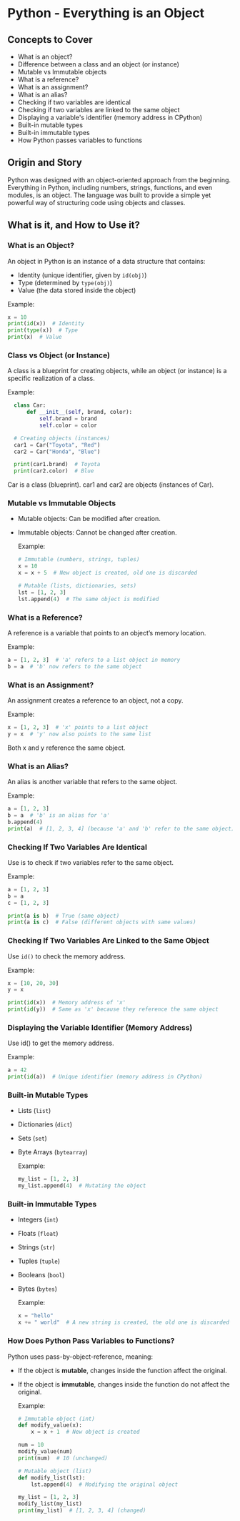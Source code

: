 # Python - Everything is an Object

## Concepts to Cover
- What is an object?
- Difference between a class and an object (or instance)
- Mutable vs Immutable objects
- What is a reference?
- What is an assignment?
- What is an alias?
- Checking if two variables are identical
- Checking if two variables are linked to the same object
- Displaying a variable's identifier (memory address in CPython)
- Built-in mutable types
- Built-in immutable types
- How Python passes variables to functions

## Origin and Story

Python was designed with an object-oriented approach from the beginning. Everything in Python, including numbers, strings, functions, and even modules, is an object. The language was built to provide a simple yet powerful way of structuring code using objects and classes.

## What is it, and How to Use it?
### What is an Object?
An object in Python is an instance of a data structure that contains:

  - Identity (unique identifier, given by `id(obj)`)
  - Type (determined by `type(obj)`)
  - Value (the data stored inside the object)

  Example:

  ```python
  x = 10
  print(id(x))  # Identity
  print(type(x))  # Type
  print(x)  # Value
  ```

### Class vs Object (or Instance)
A class is a blueprint for creating objects, while an object (or instance) is a specific realization of a class.

  Example:

```python
  class Car:
      def __init__(self, brand, color):
          self.brand = brand
          self.color = color

  # Creating objects (instances)
  car1 = Car("Toyota", "Red")
  car2 = Car("Honda", "Blue")

  print(car1.brand)  # Toyota
  print(car2.color)  # Blue
  ```
  Car is a class (blueprint).
  car1 and car2 are objects (instances of Car).

### Mutable vs Immutable Objects
- Mutable objects: Can be modified after creation.
- Immutable objects: Cannot be changed after creation.

  Example:

  ```python
  # Immutable (numbers, strings, tuples)
  x = 10
  x = x + 5  # New object is created, old one is discarded

  # Mutable (lists, dictionaries, sets)
  lst = [1, 2, 3]
  lst.append(4)  # The same object is modified
  ```

### What is a Reference?
A reference is a variable that points to an object’s memory location.

  Example:

  ```python
  a = [1, 2, 3]  # 'a' refers to a list object in memory
  b = a  # 'b' now refers to the same object
  ```

### What is an Assignment?
An assignment creates a reference to an object, not a copy.

  Example:

  ```python
  x = [1, 2, 3]  # 'x' points to a list object
  y = x  # 'y' now also points to the same list
  ```
Both x and y reference the same object.

### What is an Alias?
An alias is another variable that refers to the same object.

  Example:

  ```python
  a = [1, 2, 3]
  b = a  # 'b' is an alias for 'a'
  b.append(4)
  print(a)  # [1, 2, 3, 4] (because 'a' and 'b' refer to the same object)
  ```

### Checking If Two Variables Are Identical
Use is to check if two variables refer to the same object.

  Example:

  ```python
  a = [1, 2, 3]
  b = a
  c = [1, 2, 3]

  print(a is b)  # True (same object)
  print(a is c)  # False (different objects with same values)
  ```

### Checking If Two Variables Are Linked to the Same Object
Use `id()` to check the memory address.

  Example:

  ```python
  x = [10, 20, 30]
  y = x

  print(id(x))  # Memory address of 'x'
  print(id(y))  # Same as 'x' because they reference the same object
  ```

### Displaying the Variable Identifier (Memory Address)
Use id() to get the memory address.

  Example:

  ```python
  a = 42
  print(id(a))  # Unique identifier (memory address in CPython)
  ```

### Built-in Mutable Types
- Lists (`list`)
- Dictionaries (`dict`)
- Sets (`set`)
- Byte Arrays (`bytearray`)

  Example:

  ```python
  my_list = [1, 2, 3]
  my_list.append(4)  # Mutating the object
  ```
### Built-in Immutable Types
- Integers (`int`)
- Floats (`float`)
- Strings (`str`)
- Tuples (`tuple`)
- Booleans (`bool`)
- Bytes (`bytes`)

  Example:

  ```python
  x = "hello"
  x += " world"  # A new string is created, the old one is discarded
  ```

### How Does Python Pass Variables to Functions?
Python uses pass-by-object-reference, meaning:

- If the object is **mutable**, changes inside the function affect the original.
- If the object is **immutable**, changes inside the function do not affect the original.

  Example:

  ```python
  # Immutable object (int)
  def modify_value(x):
      x = x + 1  # New object is created

  num = 10
  modify_value(num)
  print(num)  # 10 (unchanged)

  # Mutable object (list)
  def modify_list(lst):
      lst.append(4)  # Modifying the original object

  my_list = [1, 2, 3]
  modify_list(my_list)
  print(my_list)  # [1, 2, 3, 4] (changed)
  ```
